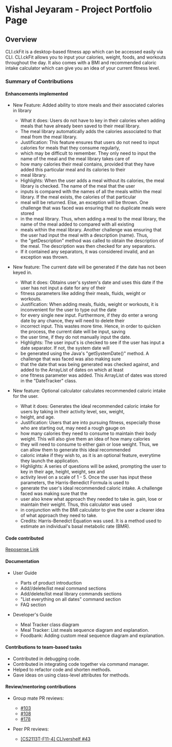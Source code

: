 # Vishal Jeyaram - Project Portfolio Page

## Overview
CLI.ckFit is a desktop-based fitness app which can be accessed easily via CLI. CLI.ckFit allows you to input your calories,
weight, foods, and workouts throughout the day. It also comes with a BMI and recommended caloric intake calculator
which can give you an idea of your current fitness level.

### Summary of Contributions

#### Enhancements implemented
* New Feature: Added ability to store meals and their associated calories in library
    * What it does: Users do not have to key in their calories when adding meals that have already been saved to their meal library.
    * The meal library automatically adds the calories associated to that meal from the meal library.
    * Justification: This feature ensures that users do not need to input calories for meals that they consume regularly, 
    * which may be difficult to remember. They only need to input the name of the meal and the meal library takes care of 
    * how many calories their meal contains, provided that they have added this particular meal and its calories to their 
    * meal library.
    * Highlights: When the user adds a meal without its calories, the meal library is checked. The name of the meal that the user
    * inputs is compared with the names of all the meals within the meal library. If the meal exists, the calories of that particular
    * meal will be returned. Else, an exception will be thrown. One challenge that was faced was ensuring that no duplicate meals were stored
    * in the meal library. Thus, when adding a meal to the meal library, the name of the meal added to compared with all existing 
    * meals within the meal library. Another challenge was ensuring that the user had input the meal with a description (name). Thus,
    * the "getDescription" method was called to obtain the description of the meal. The description was then checked for any separators. 
    * If it contained any separators, it was considered invalid, and an exception was thrown.

* New feature: The current date will be generated if the date has not been keyed in. 
    * What it does: Obtains user's system's date and uses this date if the user has not input a date for any of their
    * fitness parameters like adding their meals, fluids, weight or workouts.
    * Justification: When adding meals, fluids, weight or workouts, it is inconvenient for the user to type out the date 
    * for every single new input. Furthermore, if they do enter a wrong date by any chance, they will need to delete their
    * incorrect input. This wastes more time. Hence, in order to quicken the process, the current date will be input, saving 
    * the user time, if they do not manually input the date.
    * Highlights: The user input's is checked to see if the user has input a date separator. If not, the system date will 
    * be generated using the Java's "getSystemDate()" method. A challenge that was faced was also making sure 
    * that the date that was being generated was checked against, and added to the ArrayList of dates on which at least 
    * one fitness parameter was added. This ArrayList of dates was stored in the "DateTracker" class.

* New feature: Optional calculator calculates recommended caloric intake for the user.
    * What it does: Generates the ideal recommended caloric intake for users by taking in their activity level, sex, weight,
    * height, and age.
    * Justification: Users that are into pursuing fitness, especially those who are starting out, may need a rough gauge on 
    * how many calories they need to consume to maintain their body weight. This will also give them an idea of how many calories 
    * they will need to consume to either gain or lose weight. Thus, we can allow them to generate this ideal recommended 
    * caloric intake if they wish to, as it is an optional feature, everytime they launch the application.
    * Highlights: A series of questions will be asked, prompting the user to key in their age, height, weight, sex and 
    * activity level on a scale of 1 - 5. Once the user has input these parameters, the Harris-Benedict Formula is used to 
    * generate the user's ideal recommended caloric intake. A challenge faced was making sure that the 
    * user also knew what approach they needed to take ie. gain, lose or maintain their weight. Thus, this calculator was used 
    * in conjunction with the BMI calculator to give the user a clearer idea of what approach they need to take.
    * Credits: Harris-Benedict Equation was used. It is a method used to estimate an individual's basal metabolic rate (BMR).

#### Code contributed
[Reposense Link](https://nus-cs2113-ay2122s1.github.io/tp-dashboard/?search=vishal&sort=groupTitle&sortWithin=title&since=2021-09-25&timeframe=commit&mergegroup=&groupSelect=groupByRepos&breakdown=false&tabOpen=true&tabType=authorship&tabAuthor=VishalJeyaram&tabRepo=AY2122S1-CS2113T-F14-3%2Ftp%5Bmaster%5D&authorshipIsMergeGroup=false&authorshipFileTypes=docs~functional-code~test-code&authorshipIsBinaryFileTypeChecked=false)

#### Documentation

* User Guide 
  * Parts of product introduction
  * Add//delete/list meal command sections
  * Add/delete/list meal library commands sections
  * "List everything on all dates" command section 
  * FAQ section
  
* Developer's Guide 
  * Meal Tracker class diagram 
  * Meal Tracker: List meals sequence diagram and explanation. 
  * Foodbank: Adding custom meal sequence diagram and explanation.

#### Contributions to team-based tasks
* Contributed in debugging code.
* Contributed in integrating code together via command manager.
* Helped to refactor code and shorten methods.
* Gave ideas on using class-level attributes for methods.

#### Review/mentoring contributions
* Group mate PR reviews:
    * [#103](https://github.com/AY2122S1-CS2113T-F14-3/tp/pull/103)
    * [#108](https://github.com/AY2122S1-CS2113T-F14-3/tp/pull/108)
    * [#178](https://github.com/AY2122S1-CS2113T-F14-3/tp/pull/178)

* Peer PR reviews:
    * [[CS2113T-F11-4] CLIvershelf #43](https://github.com/nus-cs2113-AY2122S1/tp/pull/43)
